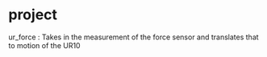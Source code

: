 # project

ur_force : Takes in the measurement of the force sensor and translates that to motion of the UR10
